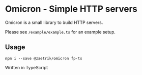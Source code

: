 # Omicron - Simple HTTP servers

Omicron is a small library to build HTTP servers.

Please see `/example/example.ts` for an example setup.

## Usage

    npm i --save @zaetrik/omicron fp-ts

Written in TypeScript
